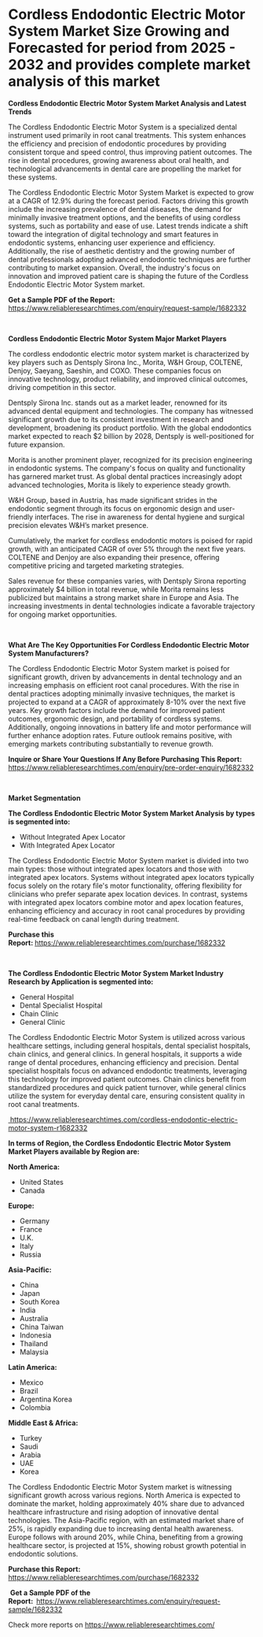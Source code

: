 <p><h1>Cordless Endodontic Electric Motor System Market Size Growing and Forecasted for period from 2025 - 2032 and provides complete market analysis of this market</h1></p><p><strong>Cordless Endodontic Electric Motor System Market Analysis and Latest Trends</strong></p>
<p><p>The Cordless Endodontic Electric Motor System is a specialized dental instrument used primarily in root canal treatments. This system enhances the efficiency and precision of endodontic procedures by providing consistent torque and speed control, thus improving patient outcomes. The rise in dental procedures, growing awareness about oral health, and technological advancements in dental care are propelling the market for these systems.</p><p>The Cordless Endodontic Electric Motor System Market is expected to grow at a CAGR of 12.9% during the forecast period. Factors driving this growth include the increasing prevalence of dental diseases, the demand for minimally invasive treatment options, and the benefits of using cordless systems, such as portability and ease of use. Latest trends indicate a shift toward the integration of digital technology and smart features in endodontic systems, enhancing user experience and efficiency. Additionally, the rise of aesthetic dentistry and the growing number of dental professionals adopting advanced endodontic techniques are further contributing to market expansion. Overall, the industry's focus on innovation and improved patient care is shaping the future of the Cordless Endodontic Electric Motor System market.</p></p>
<p><strong>Get a Sample PDF of the Report:&nbsp;</strong> <a href="https://www.reliableresearchtimes.com/enquiry/request-sample/1682332?utm_campaign=3067&utm_medium=2&utm_source=Github&utm_content=ia&utm_term=24032025&utm_id=cordless-endodontic-electric-motor-system">https://www.reliableresearchtimes.com/enquiry/request-sample/1682332</a></p>
<p>&nbsp;</p>
<p><strong>Cordless Endodontic Electric Motor System Major Market Players</strong></p>
<p><p>The cordless endodontic electric motor system market is characterized by key players such as Dentsply Sirona Inc., Morita, W&H Group, COLTENE, Denjoy, Saeyang, Saeshin, and COXO. These companies focus on innovative technology, product reliability, and improved clinical outcomes, driving competition in this sector.</p><p>Dentsply Sirona Inc. stands out as a market leader, renowned for its advanced dental equipment and technologies. The company has witnessed significant growth due to its consistent investment in research and development, broadening its product portfolio. With the global endodontics market expected to reach $2 billion by 2028, Dentsply is well-positioned for future expansion.</p><p>Morita is another prominent player, recognized for its precision engineering in endodontic systems. The company's focus on quality and functionality has garnered market trust. As global dental practices increasingly adopt advanced technologies, Morita is likely to experience steady growth.</p><p>W&H Group, based in Austria, has made significant strides in the endodontic segment through its focus on ergonomic design and user-friendly interfaces. The rise in awareness for dental hygiene and surgical precision elevates W&H’s market presence.</p><p>Cumulatively, the market for cordless endodontic motors is poised for rapid growth, with an anticipated CAGR of over 5% through the next five years. COLTENE and Denjoy are also expanding their presence, offering competitive pricing and targeted marketing strategies.</p><p>Sales revenue for these companies varies, with Dentsply Sirona reporting approximately $4 billion in total revenue, while Morita remains less publicized but maintains a strong market share in Europe and Asia. The increasing investments in dental technologies indicate a favorable trajectory for ongoing market opportunities.</p></p>
<p>&nbsp;</p>
<p><strong>What Are The Key Opportunities For Cordless Endodontic Electric Motor System Manufacturers?</strong></p>
<p><p>The Cordless Endodontic Electric Motor System market is poised for significant growth, driven by advancements in dental technology and an increasing emphasis on efficient root canal procedures. With the rise in dental practices adopting minimally invasive techniques, the market is projected to expand at a CAGR of approximately 8-10% over the next five years. Key growth factors include the demand for improved patient outcomes, ergonomic design, and portability of cordless systems. Additionally, ongoing innovations in battery life and motor performance will further enhance adoption rates. Future outlook remains positive, with emerging markets contributing substantially to revenue growth.</p></p>
<p><strong>Inquire or Share Your Questions If Any Before Purchasing This Report:</strong> <a href="https://www.reliableresearchtimes.com/enquiry/pre-order-enquiry/1682332?utm_campaign=3067&utm_medium=2&utm_source=Github&utm_content=ia&utm_term=24032025&utm_id=cordless-endodontic-electric-motor-system">https://www.reliableresearchtimes.com/enquiry/pre-order-enquiry/1682332</a></p>
<p>&nbsp;</p>
<p><strong>Market Segmentation</strong></p>
<p><strong>The Cordless Endodontic Electric Motor System Market Analysis by types is segmented into:</strong></p>
<p><ul><li>Without Integrated Apex Locator</li><li>With Integrated Apex Locator</li></ul></p>
<p><p>The Cordless Endodontic Electric Motor System market is divided into two main types: those without integrated apex locators and those with integrated apex locators. Systems without integrated apex locators typically focus solely on the rotary file's motor functionality, offering flexibility for clinicians who prefer separate apex location devices. In contrast, systems with integrated apex locators combine motor and apex location features, enhancing efficiency and accuracy in root canal procedures by providing real-time feedback on canal length during treatment.</p></p>
<p><strong>Purchase this Report:&nbsp;</strong><a href="https://www.reliableresearchtimes.com/purchase/1682332?utm_campaign=3067&utm_medium=2&utm_source=Github&utm_content=ia&utm_term=24032025&utm_id=cordless-endodontic-electric-motor-system">https://www.reliableresearchtimes.com/purchase/1682332</a></p>
<p>&nbsp;</p>
<p><strong>The Cordless Endodontic Electric Motor System Market Industry Research by Application is segmented into:</strong></p>
<p><ul><li>General Hospital</li><li>Dental Specialist Hospital</li><li>Chain Clinic</li><li>General Clinic</li></ul></p>
<p><p>The Cordless Endodontic Electric Motor System is utilized across various healthcare settings, including general hospitals, dental specialist hospitals, chain clinics, and general clinics. In general hospitals, it supports a wide range of dental procedures, enhancing efficiency and precision. Dental specialist hospitals focus on advanced endodontic treatments, leveraging this technology for improved patient outcomes. Chain clinics benefit from standardized procedures and quick patient turnover, while general clinics utilize the system for everyday dental care, ensuring consistent quality in root canal treatments.</p></p>
<p><a href="https://www.reliableresearchtimes.com/cordless-endodontic-electric-motor-system-r1682332?utm_campaign=3067&utm_medium=2&utm_source=Github&utm_content=ia&utm_term=24032025&utm_id=cordless-endodontic-electric-motor-system">&nbsp;https://www.reliableresearchtimes.com/cordless-endodontic-electric-motor-system-r1682332</a></p>
<p><strong>In terms of Region, the Cordless Endodontic Electric Motor System Market Players available by Region are:</strong></p>
<p>
    <p> <strong> North America: </strong>
        <ul>
            <li>United States</li>
            <li>Canada</li>
        </ul>
        </p> 
    <p> <strong> Europe: </strong>
        <ul>
            <li>Germany</li>
            <li>France</li>
            <li>U.K.</li>
            <li>Italy</li>
            <li>Russia</li>
        </ul>
        </p> 
    <p> <strong> Asia-Pacific: </strong>
        <ul>
            <li>China</li>
            <li>Japan</li>
            <li>South Korea</li>
            <li>India</li>
            <li>Australia</li>
            <li>China Taiwan</li>
            <li>Indonesia</li>
            <li>Thailand</li>
            <li>Malaysia</li>
        </ul>
        </p> 
    <p> <strong> Latin America: </strong>
        <ul>
            <li>Mexico</li>
            <li>Brazil</li>
            <li>Argentina Korea</li>
            <li>Colombia</li>
        </ul>
        </p> 
    <p> <strong> Middle East & Africa: </strong>
        <ul>
            <li>Turkey</li>
            <li>Saudi</li>
            <li>Arabia</li>
            <li>UAE</li>
            <li>Korea</li>
        </ul>
    </p>
    </p>
<p><p>The Cordless Endodontic Electric Motor System market is witnessing significant growth across various regions. North America is expected to dominate the market, holding approximately 40% share due to advanced healthcare infrastructure and rising adoption of innovative dental technologies. The Asia-Pacific region, with an estimated market share of 25%, is rapidly expanding due to increasing dental health awareness. Europe follows with around 20%, while China, benefiting from a growing healthcare sector, is projected at 15%, showing robust growth potential in endodontic solutions.</p></p>
<p><strong>Purchase this Report: </strong><a href="https://www.reliableresearchtimes.com/purchase/1682332?utm_campaign=3067&utm_medium=2&utm_source=Github&utm_content=ia&utm_term=24032025&utm_id=cordless-endodontic-electric-motor-system">https://www.reliableresearchtimes.com/purchase/1682332</a></p>
<p>&nbsp;<strong>Get a Sample PDF of the Report:&nbsp;&nbsp;</strong><a href="https://www.reliableresearchtimes.com/enquiry/request-sample/1682332?utm_campaign=3067&utm_medium=2&utm_source=Github&utm_content=ia&utm_term=24032025&utm_id=cordless-endodontic-electric-motor-system">https://www.reliableresearchtimes.com/enquiry/request-sample/1682332</a></p>
<p><strong></strong></p>
<p>Check more reports on <a href="https://www.reliableresearchtimes.com/?utm_campaign=3067&utm_medium=2&utm_source=Github&utm_content=ia&utm_term=24032025&utm_id=cordless-endodontic-electric-motor-system">https://www.reliableresearchtimes.com/</a></p>